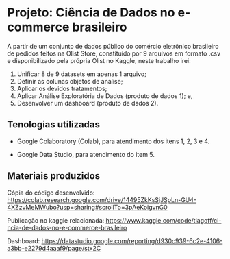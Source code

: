 # Projeto: Ciência de Dados no e-commerce brasileiro

A partir de um conjunto de dados público do comércio eletrônico brasileiro de pedidos feitos na Olist Store, constituído por 9 arquivos em formato .csv e disponibilizado pela própria Olist no Kaggle, neste trabalho irei:

1) Unificar 8 de 9 datasets em apenas 1 arquivo;
2) Definir as colunas objetos de análise;
3) Aplicar os devidos tratamentos;
4) Aplicar Análise Exploratória de Dados (produto de dados 1); e,
5) Desenvolver um dashboard (produto de dados 2).

## Tenologias utilizadas

- Google Colaboratory (Colab), para atendimento dos itens 1, 2, 3 e 4.

- Google Data Studio, para atendimento do item 5.

## Materiais produzidos

Cópia do código desenvolvido: https://colab.research.google.com/drive/14495ZkKsSjJSpLn-GU4-4XZzvMeMWubo?usp=sharing#scrollTo=3pAeKoigvnG0

Publicação no kaggle relacionada: https://www.kaggle.com/code/tiagoff/ci-ncia-de-dados-no-e-commerce-brasileiro

Dashboard: https://datastudio.google.com/reporting/d930c939-6c2e-4106-a3bb-e2279d4aaaf9/page/stx2C
